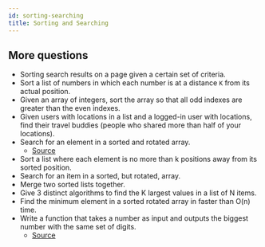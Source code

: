 ```yaml
---
id: sorting-searching
title: Sorting and Searching
---
```


## More questions

- Sorting search results on a page given a certain set of criteria.
- Sort a list of numbers in which each number is at a distance `K` from its actual position.
- Given an array of integers, sort the array so that all odd indexes are greater than the even indexes.
- Given users with locations in a list and a logged-in user with locations, find their travel buddies (people who shared more than half of your locations).
- Search for an element in a sorted and rotated array.
  - [Source](http://blog.gainlo.co/index.php/2017/01/12/rotated-array-binary-search/)
- Sort a list where each element is no more than k positions away from its sorted position.
- Search for an item in a sorted, but rotated, array.
- Merge two sorted lists together.
- Give 3 distinct algorithms to find the K largest values in a list of N items.
- Find the minimum element in a sorted rotated array in faster than O(n) time.
- Write a function that takes a number as input and outputs the biggest number with the same set of digits.
  - [Source](http://blog.gainlo.co/index.php/2017/01/20/arrange-given-numbers-to-form-the-biggest-number-possible/)
